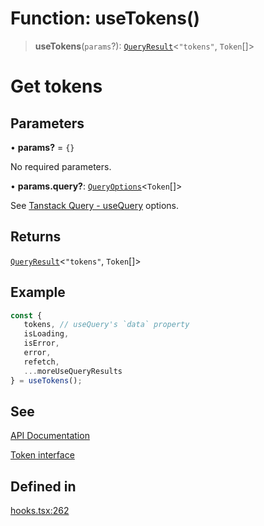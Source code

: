 # Function: useTokens()

> **useTokens**(`params`?): [`QueryResult`](/docs/packages/SDK%20React%20Provider/type-aliases/QueryResult.md)\<`"tokens"`, `Token`[]\>

# Get tokens

## Parameters

• **params?** = `{}`

No required parameters.

• **params.query?**: [`QueryOptions`](/docs/packages/SDK%20React%20Provider/type-aliases/QueryOptions.md)\<`Token`[]\>

See [Tanstack Query - useQuery](https://tanstack.com/query/latest/docs/framework/react/reference/useQuery) options.

## Returns

[`QueryResult`](/docs/packages/SDK%20React%20Provider/type-aliases/QueryResult.md)\<`"tokens"`, `Token`[]\>

## Example

```ts
const {
   tokens, // useQuery's `data` property
   isLoading,
   isError,
   error,
   refetch,
   ...moreUseQueryResults
} = useTokens();
```

## See

[API Documentation](https://monerium.dev/api-docs#operation/tokens)

[Token interface](/docs/packages/SDK/interfaces/Token.md)

## Defined in

[hooks.tsx:262](https://github.com/monerium/js-monorepo/blob/main/packages/sdk-react-provider/src/lib/hooks.tsx#L262)
